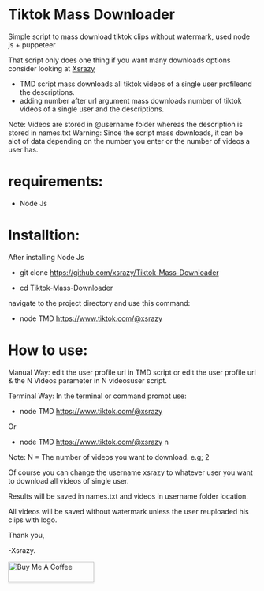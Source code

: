 # Tiktok Mass Downloader
Simple script to mass download tiktok clips without watermark, used node js + puppeteer

That script only does one thing if you want many downloads options consider looking at [Xsrazy](https://xsrazy.github.io/)
- TMD script mass downloads all tiktok videos of a single user profileand the descriptions.
- adding number after url argument mass downloads number of tiktok videos of a single user and the descriptions.

Note: Videos are stored in @username folder whereas the description is stored in names.txt
Warning: Since the script mass downloads, it can be alot of data depending on the number you enter or the number of videos a user has. 

# requirements:
+ Node Js

# Installtion:
After installing Node Js

+ git clone https://github.com/xsrazy/Tiktok-Mass-Downloader

+ cd Tiktok-Mass-Downloader

navigate to the project directory and use this command:

+ node TMD https://www.tiktok.com/@xsrazy


# How to use:

Manual Way:
edit the user profile url in TMD script or edit the user profile url & the N Videos parameter in N videosuser script.

Terminal Way:
In the terminal or command prompt use:

+ node TMD https://www.tiktok.com/@xsrazy

Or

+ node TMD https://www.tiktok.com/@xsrazy n

Note: N = The number of videos you want to download. e.g; 2


Of course you can change the username xsrazy to whatever user you want 
to download all videos of single user.

Results will be saved in names.txt and videos in username folder location.

All videos will be saved without watermark unless the user reuploaded his clips with logo.

Thank you,

-Xsrazy.

<a href="https://www.buymeacoffee.com/xsrazy" target="_blank"><img src="https://www.buymeacoffee.com/assets/img/custom_images/orange_img.png" alt="Buy Me A Coffee" style="height: 41px !important;width: 174px !important;box-shadow: 0px 3px 2px 0px rgba(190, 190, 190, 0.5) !important;-webkit-box-shadow: 0px 3px 2px 0px rgba(190, 190, 190, 0.5) !important;" ></a>

